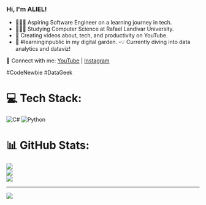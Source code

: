 ### Hi, I'm ALIEL!

- 🧑🏻‍💻 Aspiring Software Engineer on a learning journey in tech.
- 👨🏻‍🎓 Studying Computer Science at Rafael Landivar University.
- 🎥 Creating videos about, tech, and productivity on YouTube.
- 🌱 #learninginpublic in my digital garden.
-💡 Currently diving into data analytics and dataviz!

🔗 Connect with me:
[YouTube]() | [Instagram](https://www.instagram.com/im_adi_o/)

#CodeNewbie  #DataGeek



# 💻 Tech Stack:
![C#](https://img.shields.io/badge/c%23-%23239120.svg?style=for-the-badge&logo=csharp&logoColor=white) ![Python](https://img.shields.io/badge/python-3670A0?style=for-the-badge&logo=python&logoColor=ffdd54)
# 📊 GitHub Stats:
![](https://github-readme-stats.vercel.app/api?username=A1ie1&theme=midnight-purple&hide_border=false&include_all_commits=false&count_private=false)<br/>
![](https://github-readme-streak-stats.herokuapp.com/?user=A1ie1&theme=midnight-purple&hide_border=false)<br/>
![](https://github-readme-stats.vercel.app/api/top-langs/?username=A1ie1&theme=midnight-purple&hide_border=false&include_all_commits=false&count_private=false&layout=compact)

---
[![](https://visitcount.itsvg.in/api?id=A1ie1&icon=0&color=0)](https://visitcount.itsvg.in)

<!-- Proudly created with GPRM ( https://gprm.itsvg.in ) -->
